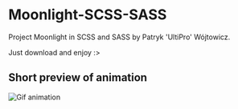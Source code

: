# Moonlight-SCSS-SASS
Project Moonlight in SCSS and SASS by Patryk 'UltiPro' Wójtowicz.

Just download and enjoy :>

## Short preview of animation 

![Gif animation](MoonLight.gif)

